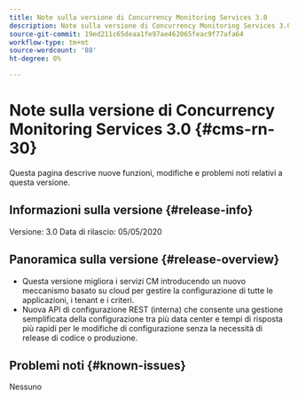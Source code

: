 ```yaml
---
title: Note sulla versione di Concurrency Monitoring Services 3.0
description: Note sulla versione di Concurrency Monitoring Services 3.0
source-git-commit: 19ed211c65deaa1fe97ae462065feac9f77afa64
workflow-type: tm+mt
source-wordcount: '88'
ht-degree: 0%

---
```



# Note sulla versione di Concurrency Monitoring Services 3.0 {#cms-rn-30}

Questa pagina descrive nuove funzioni, modifiche e problemi noti relativi a questa versione.

## Informazioni sulla versione {#release-info}

Versione: 3.0 Data di rilascio: 05/05/2020

## Panoramica sulla versione {#release-overview}

* Questa versione migliora i servizi CM introducendo un nuovo meccanismo basato su cloud per gestire la configurazione di tutte le applicazioni, i tenant e i criteri.
* Nuova API di configurazione REST (interna) che consente una gestione semplificata della configurazione tra più data center e tempi di risposta più rapidi per le modifiche di configurazione senza la necessità di release di codice o produzione.


## Problemi noti {#known-issues}

Nessuno
